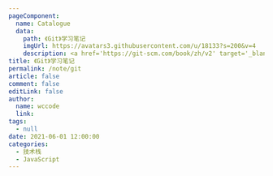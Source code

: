```yaml
---
pageComponent: 
  name: Catalogue
  data: 
    path: 《Git》学习笔记
    imgUrl: https://avatars3.githubusercontent.com/u/18133?s=200&v=4
    description: <a href='https://git-scm.com/book/zh/v2' target='_blank'>Git官网文档</a>的学习笔记，以官方文档为准。
title: 《Git》学习笔记
permalink: /note/git
article: false
comment: false
editLink: false
author: 
  name: wccode
  link: 
tags: 
  - null
date: 2021-06-01 12:00:00
categories: 
  - 技术栈
  - JavaScript
---
```

